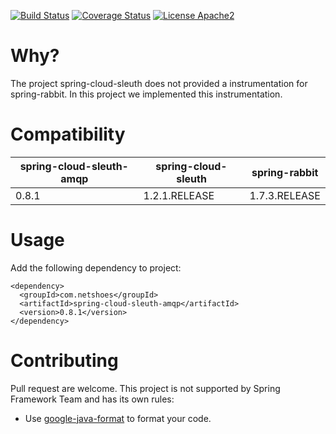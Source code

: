 [![Build Status](https://travis-ci.org/netshoes/spring-cloud-sleuth-amqp.svg?branch=master)](https://travis-ci.org/netshoes/spring-cloud-sleuth-amqp)
[![Coverage Status](https://coveralls.io/repos/netshoes/spring-cloud-sleuth-amqp/badge.svg?branch=master&service=github)](https://coveralls.io/github/netshoes/spring-cloud-sleuth-amqp?branch=master)
[![License Apache2](https://img.shields.io/hexpm/l/plug.svg)](http://www.apache.org/licenses/LICENSE-2.0)

# Why?
The project spring-cloud-sleuth does not provided a instrumentation for spring-rabbit. In this project we implemented this instrumentation.

# Compatibility
| spring-cloud-sleuth-amqp          | spring-cloud-sleuth | spring-rabbit |
| --------------------------------- | ------------------- | ------------- |
| 0.8.1                             | 1.2.1.RELEASE       | 1.7.3.RELEASE |

# Usage
Add the following dependency to project:
```
<dependency>
  <groupId>com.netshoes</groupId>
  <artifactId>spring-cloud-sleuth-amqp</artifactId>
  <version>0.8.1</version>
</dependency>
```

# Contributing
Pull request are welcome. This project is not supported by Spring Framework Team and has its own rules:
* Use [google-java-format](https://github.com/google/google-java-format) to format your code.